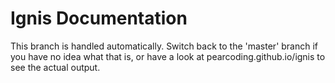 # Ignis Documentation

This branch is handled automatically.
Switch back to the 'master' branch if you have no idea what that is,
or have a look at pearcoding.github.io/ignis to see the actual output.
